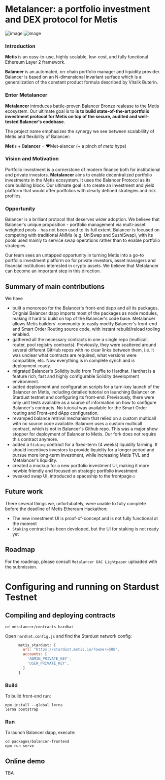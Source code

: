 #  Metalancer: a portfolio investment and DEX protocol for Metis
![image](https://user-images.githubusercontent.com/80399594/146687997-1eac15dd-ad7d-4a90-9038-4c2ace249697.png)
![image](https://user-images.githubusercontent.com/80399594/147783504-f4d4366e-8f24-41d5-9f42-5f5b5947d97c.png)

### Introduction
**Metis** is an easy-to-use, highly scalable, low-cost, and fully functional Ethereum Layer 2 framework.

**Balancer** is an automated, on-chain portfolio manager and liquidity provider. Balancer is based on an N-dimensional invariant surface which is a generalization of the constant product formula described by Vitalik Buterin.

### Enter Metalancer
**Metalancer** introduces battle-proven Balancer Bronze realease to the Metis ecosystem. Our ultimate goal is to **is to build state-of-the-art portfolio investment protocol for Metis on top of the secure, audited and well-tested Balancer's codebase**. 

The project name emphasizes the synergy we see between scalablility of Metis and flexibility of Balancer: 

**Met**is + B**alancer** = ❤️Met-alancer (+ a pinch of _meta_ hype)

### Vision and Motivation

Portfolio investment is a cornerstone of modern finance both for institutional and private investors. **Metalancer** aims to enable decentralized portfolio investments in the Metis ecosystem. It uses the Balancer Protocol as its core building block. Our ultimate goal is to create an investment and yield platform that would offer portfolios with clearly defined strategies and risk profiles. 

### Opportunity

Balancer is a brilliant protocol that deserves wider adoption. We believe that Balancer’s unique proposition - portfolio management via multi-asset weighted pools - has not been used to its full extent. Balancer is focused on competing with traditional AMMs (e.g. UniSwap and SushiSwap), with its pools used mainly to service swap operations rather than to enable portfolio strategies.

Our team sees an untapped opportunity in turning Metis into a go-to portfolio investment platform on  for private investors, asset managers and financial institutions interested in crypto assets. We believe that Metalancer can become an important step in this direction.


## Summary of main contributions

We have 

* built a monorepo for the Balancer's front-end dapp and all its packages. Orignial Balancer dapp imports most of the packages as node modules, making it hard to build on top of the Balancer's code base. Metalancer allows Metis builders' community to easily modify Balancer's front-end and Smart Order Routing source code, with instant rebuild/reload tooling enabled.
* gathered all the necessary contracts in one a single repo (mutlicall, router, pool registry contracts). Previously, they were scattered around several different GitHub repos with no clear links between them, i.e. it was unclear what contracts are required, what versions were compatible, etc. Now everything is in complete synch and is deployment-ready.
* migrated Balancer's Solidity build from Truffle to Hardhat. Hardhat is a feature rich, fast and highly configurable Solidity development environment.
* added deployment and configuration scripts for a turn-key launch of the Balancer on Metis, including detailed tutorial on launching Balancer on Stardust testnet and configuring its front-end. Previsously, there were only unit tests available as a source of information on how to configure Balancer's contracts. No tutorial was available for the Smart Order routing and Front-end dApp configuration.
* revamped balance retrival mechanism that relied on a custom multicall with no source code available. Balancer uses a custom multicall contract, which is not in Balancer's Github repo. This was a major show stopper for deployment of Balancer to Metis. Our fork does not require this contract anymore.
* added a `Staking` contract for a fixed-term (4 weeks) liquidity farming. It should incentives investors to provide liquidity for a longer period and pursue more long-term investment, while increasing Metis TVL and Metalancer's liquidity. 
* created a mockup for a new portfolio investment UI, making it more newbie friendly and focused on strategic portfolio investment
* tweaked swap UI, introduced a spaceship to the frontpage☺️

## Future work

There several things we, unfortubately, were unable to fully complete before the deadline of Metis Ethereum Hackathon: 

- The new investment UI is proof-of-concept and is not fully functional at the moment
- `Staking` contract has been developed, but the UI for staking is not ready yet

## Roadmap
For the roadmap, please consult `Metalancer DAC Lightpaper` uploaded with the submission.

# Configuring and running on Stardust Testnet

## Compiling and deploying contracts

```shell
cd metalancer/contracts-hardhat
```
Open `hardhat.config.js` and find the Stardust network config:

```js
      metis_stardust: {
        url: "https://stardust.metis.io/?owner=588",
        accounts: [
          'ADMIN_PRIVATE_KEY',
          'USER_PRIVATE_KEY',
        ]      
      }

```


### Build 

To build front-end run:

```
npm install --global lerna
lerna bootstrap
```

### Run

To launch Balancer dapp, execute:

```
cd packages/balancer-frontend
npm run serve
```
## Online demo

TBA
